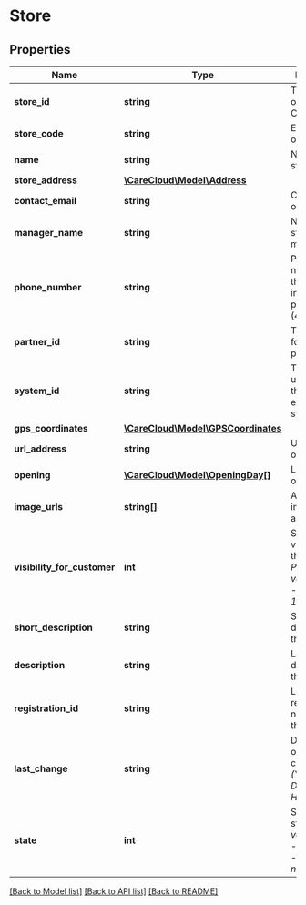 # Store

## Properties
Name | Type | Description | Notes
------------ | ------------- | ------------- | -------------
**store_id** | **string** | The unique id of the store in CareCloud | 
**store_code** | **string** | External code of the store | 
**name** | **string** | Name of the store | 
**store_address** | [**\CareCloud\Model\Address**](Address.md) |  | [optional] 
**contact_email** | **string** | Contact email of the store | [optional] 
**manager_name** | **string** | Name of the store manager | [optional] 
**phone_number** | **string** | Phone number of the store with international prefix (420000000) | [optional] 
**partner_id** | **string** | The unique id for the partner | 
**system_id** | **string** | The external unique id of the store in external system | 
**gps_coordinates** | [**\CareCloud\Model\GPSCoordinates**](GPSCoordinates.md) |  | [optional] 
**url_address** | **string** | URL address of the store | [optional] 
**opening** | [**\CareCloud\Model\OpeningDay[]**](OpeningDay.md) | List of opening days | [optional] 
**image_urls** | **string[]** | A list of image URL addresses | [optional] 
**visibility_for_customer** | **int** | State of the visibility for the customer *Possible values are: 0 - invisible / 1- visible* | [optional] 
**short_description** | **string** | Short description of the store | [optional] 
**description** | **string** | Long description of the store | [optional] 
**registration_id** | **string** | Legal registration number of the store | [optional] 
**last_change** | **string** | Date and time of the last change *(YYYY-MM-DD HH:MM:SS)* | [optional] 
**state** | **int** | State of the store *Possible values are: 0 - deleted / 1 - active / 2 - non active* | [optional] 

[[Back to Model list]](../../README.md#documentation-for-models) [[Back to API list]](../../README.md#documentation-for-api-endpoints) [[Back to README]](../../README.md)

